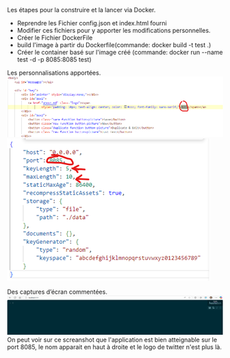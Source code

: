 Les étapes pour la construire et la lancer via Docker.  

- Reprendre les Fichier config.json et index.html fourni  
- Modifier ces fichiers pour y apporter les modifications personnelles.  
- Créer le Fichier DockerFile  
- build l'image à partir du Dockerfile(commande: docker build -t test .)  
- Créer le container basé sur l'image créé (commande: docker run --name test -d -p 8085:8085 test)  

Les personnalisations apportées.  
![alt text](image.png)  
![alt text](image-1.png)  

Des captures d’écran commentées.  
![alt text](image-2.png)  
On peut voir sur ce screanshot que l'application est bien atteignable sur le port 8085, le nom apparait en haut à droite et le logo de twitter n'est plus là.
